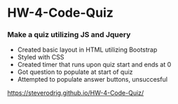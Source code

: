 # HW-4-Code-Quiz

### Make a quiz utilizing JS and Jquery

* Created basic layout in HTML utilizing Bootstrap
* Styled with CSS
* Created timer that runs upon quiz start and ends at 0
* Got question to populate at start of quiz
* Attempted to populate answer buttons, unsuccesful

https://steverodrig.github.io/HW-4-Code-Quiz/

